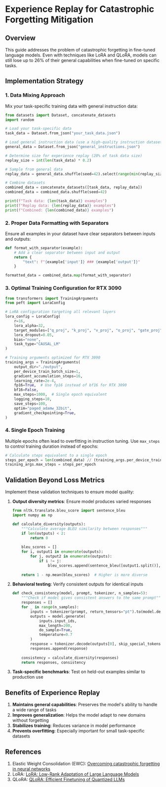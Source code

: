 # Experience Replay for Catastrophic Forgetting Mitigation

## Overview

This guide addresses the problem of catastrophic forgetting in fine-tuned language models. Even with techniques like LoRA and QLoRA, models can still lose up to 26% of their general capabilities when fine-tuned on specific tasks.

## Implementation Strategy

### 1. Data Mixing Approach

Mix your task-specific training data with general instruction data:

```python
from datasets import Dataset, concatenate_datasets
import random

# Load your task-specific data
task_data = Dataset.from_json("your_task_data.json")

# Load general instruction data (use a high-quality instruction dataset)
general_data = Dataset.from_json("general_instructions.json")

# Determine size for experience replay (20% of task data size)
replay_size = int(len(task_data) * 0.2)

# Sample from general data
replay_data = general_data.shuffle(seed=42).select(range(min(replay_size, len(general_data))))

# Combine datasets
combined_data = concatenate_datasets([task_data, replay_data])
combined_data = combined_data.shuffle(seed=42)

print(f"Task data: {len(task_data)} examples")
print(f"Replay data: {len(replay_data)} examples")
print(f"Combined: {len(combined_data)} examples")
```

### 2. Proper Data Formatting with Separators

Ensure all examples in your dataset have clear separators between inputs and outputs:

```python
def format_with_separator(example):
    # Add a clear separator between input and output
    return {
        "text": f"{example['input']} ### {example['output']}"
    }

formatted_data = combined_data.map(format_with_separator)
```

### 3. Optimal Training Configuration for RTX 3090

```python
from transformers import TrainingArguments
from peft import LoraConfig

# LoRA configuration targeting all relevant layers
lora_config = LoraConfig(
    r=16,
    lora_alpha=32,
    target_modules=["q_proj", "k_proj", "v_proj", "o_proj", "gate_proj", "up_proj", "down_proj", "lm_head"],
    lora_dropout=0.05,
    bias="none",
    task_type="CAUSAL_LM"
)

# Training arguments optimized for RTX 3090
training_args = TrainingArguments(
    output_dir="./output",
    per_device_train_batch_size=1,
    gradient_accumulation_steps=16,
    learning_rate=2e-4,
    fp16=True,  # Use fp16 instead of bf16 for RTX 3090
    bf16=False,
    max_steps=1000,  # Single epoch equivalent
    logging_steps=10,
    save_steps=100,
    optim="paged_adamw_32bit",
    gradient_checkpointing=True,
)
```

### 4. Single Epoch Training

Multiple epochs often lead to overfitting in instruction tuning. Use `max_steps` to control training duration instead of epochs:

```python
# Calculate steps equivalent to a single epoch
steps_per_epoch = len(combined_data) // (training_args.per_device_train_batch_size * training_args.gradient_accumulation_steps)
training_args.max_steps = steps_per_epoch
```

## Validation Beyond Loss Metrics

Implement these validation techniques to ensure model quality:

1. **Output diversity metrics**: Ensure model produces varied responses
   ```python
   from nltk.translate.bleu_score import sentence_bleu
   import numpy as np
   
   def calculate_diversity(outputs):
       """Calculate average BLEU similarity between responses"""
       if len(outputs) < 2:
           return 0
       
       bleu_scores = []
       for i, output1 in enumerate(outputs):
           for j, output2 in enumerate(outputs):
               if i != j:
                   bleu_scores.append(sentence_bleu([output1.split()], output2.split()))
       
       return 1 - np.mean(bleu_scores)  # Higher is more diverse
   ```

2. **Behavioral testing**: Verify consistent outputs for identical inputs
   ```python
   def check_consistency(model, prompt, tokenizer, n_samples=5):
       """Check if model gives consistent answers to the same prompt"""
       responses = []
       for _ in range(n_samples):
           inputs = tokenizer(prompt, return_tensors="pt").to(model.device)
           outputs = model.generate(
               inputs.input_ids, 
               max_length=200,
               do_sample=True,
               temperature=0.7
           )
           response = tokenizer.decode(outputs[0], skip_special_tokens=True)
           responses.append(response)
       
       consistency = calculate_diversity(responses)
       return responses, consistency
   ```

3. **Task-specific benchmarks**: Test on held-out examples similar to production use

## Benefits of Experience Replay

1. **Maintains general capabilities**: Preserves the model's ability to handle a wide range of tasks
2. **Improves generalization**: Helps the model adapt to new domains without forgetting
3. **Stabilizes training**: Reduces variance in model performance
4. **Prevents overfitting**: Especially important for small task-specific datasets

## References

1. Elastic Weight Consolidation (EWC): [Overcoming catastrophic forgetting in neural networks](https://arxiv.org/abs/1612.00796)
2. LoRA: [LoRA: Low-Rank Adaptation of Large Language Models](https://arxiv.org/abs/2106.09685)
3. QLoRA: [QLoRA: Efficient Finetuning of Quantized LLMs](https://arxiv.org/abs/2305.14314)
